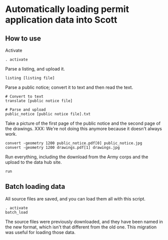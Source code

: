 # Automatically loading permit application data into Scott

## How to use

Activate

    . activate

Parse a listing, and upload it.

    listing [listing file]

Parse a public notice; convert it to text and then read the text.

    # Convert to text
    translate [public notice file]

    # Parse and upload
    public_notice [public notice file].txt

Take a picture of the first page of the public notice and the second page of
the drawings. XXX: We're not doing this anymore because it doesn't always work.

    convert -geometry 1200 public_notice.pdf[0] public_notice.jpg
    convert -geometry 1200 drawings.pdf[1] drawings.jpg

Run everything, including the download from the Army corps
and the upload to the data hub site.

    run

## Batch loading data

All source files are saved, and you can load them all with this script.

    . activate
    batch_load

The source files were previously downloaded, and they have been named in the
new format, which isn't that different from the old one. This migration was
useful for loading those data.

